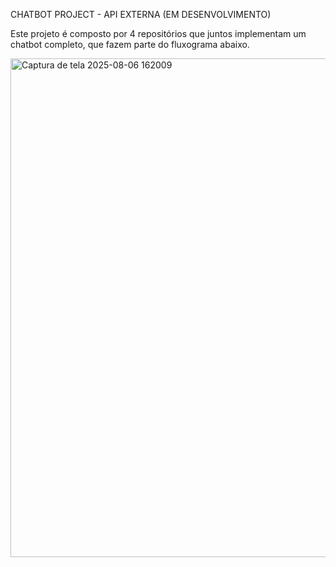 CHATBOT PROJECT - API EXTERNA (EM DESENVOLVIMENTO)

Este projeto é composto por 4 repositórios que juntos implementam um chatbot completo, que fazem parte
do fluxograma abaixo.

<img width="568" height="798" alt="Captura de tela 2025-08-06 162009" src="https://github.com/user-attachments/assets/853b8aa0-23a5-4291-b07a-bf75a2b8e035" />
